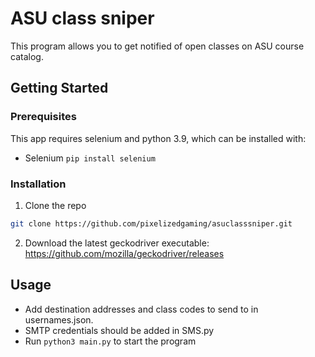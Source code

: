 # ASU class sniper
This program allows you to get notified of open classes on ASU course catalog.

## Getting Started
### Prerequisites
  This app requires selenium and python 3.9, which can be installed with:
  * Selenium
    ```pip install selenium```
### Installation
  1. Clone the repo
   ```sh
   git clone https://github.com/pixelizedgaming/asuclasssniper.git
   ```
  2. Download the latest geckodriver executable:
    https://github.com/mozilla/geckodriver/releases
## Usage
  * Add destination addresses and class codes to send to in usernames.json.
  * SMTP credentials should be added in SMS.py
  * Run ```python3 main.py``` to start the program
  
